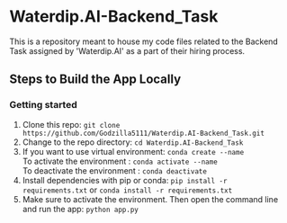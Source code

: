 # Waterdip.AI-Backend_Task

This is a repository meant to house my code files related to the Backend Task assigned by 'Waterdip.AI' as a part of their hiring process.

## Steps to Build the App Locally

### Getting started
1. Clone this repo: `git clone https://github.com/Godzilla5111/Waterdip.AI-Backend_Task.git` <br>
2. Change to the repo directory: `cd Waterdip.AI-Backend_Task` <br>
3. If you want to use virtual environment: `conda create --name` 
  <br> To activate the environment : `conda activate --name`
  <br> To deactivate the environment : `conda deactivate` <br>
4. Install dependencies with pip or conda: `pip install -r requirements.txt` or `conda install -r requirements.txt` <br>
6. Make sure to activate the environment. Then open the command line and run the app: `python app.py` <br>
